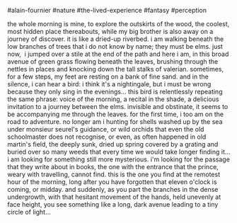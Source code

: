 #alain-fournier
#nature #the-lived-experience #fantasy #perception

the whole morning is mine, to explore the outskirts of the wood, the coolest, most hidden place thereabouts, while my big brother is also away on a journey of discover. it is like a dried-up riverbed. i am walking beneath the low branches of trees that i do not know by name; they must be elms. just now,  i jumped over a stile at the end of the path and here i am, in this broad avenue of green grass flowing beneath the leaves, brushing through the nettles in places and knocking down the tall stalks of valerian. sometimes, for a few steps, my feet are resting on a bank of fine sand. and in the silence, i can hear a bird: i think it's a nightingale, but i must be wrong because they only sing in the evenings... this bird is relentlessly repeating the same phrase: voice of the morning, a recital in the shade, a delicious invitation to a journey between the elms. invisible and obstinate, it seems to be accompanying me through the leaves. for the first time, i too am on the road to adventure. no longer am i hunting for shells washed up by the sea under monsieur seurel's guidance, or wild orchids that even the old schoolmaster does not recognise, or even, as often happened in old martin's field, the deeply sunk, dried up spring covered by a grating and buried over so many weeds that every time we would take longer finding it... i am looking for something still more mysterious. i'm looking for the passage that they write about in books, the one with the entrance that the prince, weary with travelling, cannot find. this is the one you find at the remotest hour of the morning, long after you have forgotten that eleven o'clock is coming, or midday. and suddenly, as you part the branches in the dense undergrowth, with that hesitant movement of the hands, held unevenly at face height, you see something like a long, dark avenue leading to a tiny circle of light...